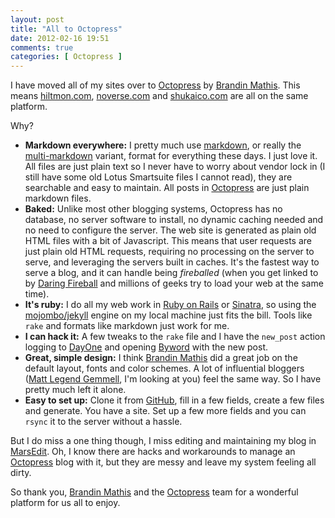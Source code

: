 ```yaml
---
layout: post
title: "All to Octopress"
date: 2012-02-16 19:51
comments: true
categories: [ Octopress ]
---
```


I have moved all of my sites over to [Octopress](http://octopress.org/) by [Brandin Mathis](http://brandonmathis.com/). This means [hiltmon.com](https://hiltmon.com), [noverse.com](http://www.noverse.com) and [shukaico.com](http://www.shukaico.com) are all on the same platform.

Why?

<!--more-->

* **Markdown everywhere:** I pretty much use [markdown](http://daringfireball.net/projects/markdown/), or really the [multi-markdown](http://fletcherpenney.net/multimarkdown/) variant, format for everything these days. I just love it. All files are just plain text so I never have to worry about vendor lock in (I still have some old Lotus Smartsuite files I cannot read), they are searchable and easy to maintain. All posts in [Octopress](http://octopress.org/) are just plain markdown files.
* **Baked:** Unlike most other blogging systems, Octopress has no database, no server software to install, no dynamic caching needed and no need to configure the server. The web site is generated as plain old HTML files with a bit of Javascript. This means that user requests are just plain old HTML requests, requiring no processing on the server to serve, and leveraging the servers built in caches. It's the fastest way to serve a blog, and it can handle being *fireballed* (when you get linked to by [Daring Fireball](http://daringfireball.net/) and millions of geeks try to load your web at the same time).
* **It's ruby:** I do all my web work in [Ruby on Rails](http://rubyonrails.org/) or [Sinatra](http://www.sinatrarb.com/), so using the [mojombo/jekyll](https://github.com/mojombo/jekyll)
engine on my local machine just fits the bill. Tools like `rake` and formats like markdown just work for me.
* **I can hack it:** A few tweaks to the `rake` file and I have the `new_post` action logging to [DayOne](http://dayoneapp.com/) and opening [Byword](http://bywordapp.com/) with the new post.
* **Great, simple design:** I think [Brandin Mathis](http://brandonmathis.com/) did a great job on the default layout, fonts and color schemes. A lot of influential bloggers ([Matt Legend Gemmell](http://mattgemmell.com/), I'm looking at you) feel the same way. So I have pretty much left it alone.
* **Easy to set up:** Clone it from [GitHub](https://github.com/imathis/octopress), fill in a few fields, create a few files and generate. You have a site. Set up a few more fields and you can `rsync` it to the server without a hassle.

But I do miss a one thing though, I miss editing and maintaining my blog in [MarsEdit](http://www.red-sweater.com/marsedit/). Oh, I know there are hacks and workarounds to manage an [Octopress](http://octopress.org/) blog with it, but they are messy and leave my system feeling all dirty.

So thank you, [Brandin Mathis](http://brandonmathis.com/) and the [Octopress](http://octopress.org/) team for a wonderful platform for us all to enjoy.
